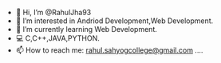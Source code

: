 - 👋 Hi, I’m @RahulJha93
- 👀 I’m interested in Andriod Development,Web Development.
- 🌱 I’m currently learning Web Development.
- 💻 C,C++,JAVA,PYTHON.
- 📫 How to reach me: rahul.sahyogcollege@gmail.com .... 
<!---
RahulJha93/RahulJha93 is a ✨ special ✨ repository because its `README.md` (this file) appears on your GitHub profile.
You can click the Preview link to take a look at your changes.
--->
